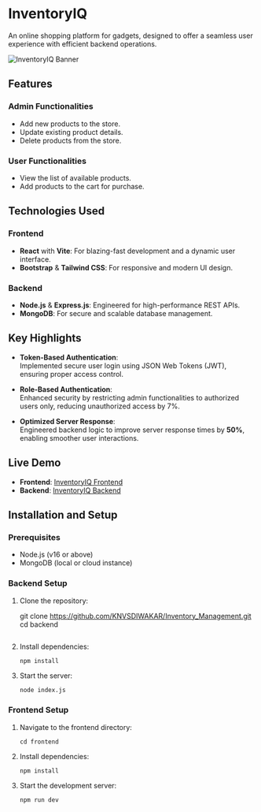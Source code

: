 # **InventoryIQ**  

An online shopping platform for gadgets, designed to offer a seamless user experience with efficient backend operations.

![InventoryIQ Banner](https://github.com/user-attachments/assets/fef95566-e859-49a8-8aca-b0b58a42e371)  

## **Features**  

### **Admin Functionalities**  
- Add new products to the store.  
- Update existing product details.  
- Delete products from the store.  

### **User Functionalities**  
- View the list of available products.  
- Add products to the cart for purchase.  

## **Technologies Used**  
### **Frontend**  
- **React** with **Vite**: For blazing-fast development and a dynamic user interface.  
- **Bootstrap** & **Tailwind CSS**: For responsive and modern UI design.  

### **Backend**  
- **Node.js** & **Express.js**: Engineered for high-performance REST APIs.  
- **MongoDB**: For secure and scalable database management.  

## **Key Highlights**  
- **Token-Based Authentication**:  
   Implemented secure user login using JSON Web Tokens (JWT), ensuring proper access control.  

- **Role-Based Authentication**:  
   Enhanced security by restricting admin functionalities to authorized users only, reducing unauthorized access by 7%.  

- **Optimized Server Response**:  
   Engineered backend logic to improve server response times by **50%**, enabling smoother user interactions.  

## **Live Demo**  
- **Frontend**: [InventoryIQ Frontend](https://frontendiq.vercel.app/)  
- **Backend**: [InventoryIQ Backend](https://iqbackend.vercel.app/)  

## **Installation and Setup**  
### **Prerequisites**  
- Node.js (v16 or above)  
- MongoDB (local or cloud instance)  

### **Backend Setup**  
1. Clone the repository:  

   git clone https://github.com/KNVSDIWAKAR/Inventory_Management.git
   cd backend  
   ```  
2. Install dependencies:  
   ```bash  
   npm install  
   ```  
3. Start the server:  
   ```
   node index.js  
   ```  

### **Frontend Setup**  
1. Navigate to the frontend directory:  
   ``` 
   cd frontend  
   ```  
2. Install dependencies:  
   ```  
   npm install  
   ```  
3. Start the development server:  
   ```  
   npm run dev  
   ```  

